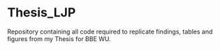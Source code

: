 # Thesis_LJP
Repository containing all code required to replicate findings, tables and figures from my Thesis for BBE WU.
